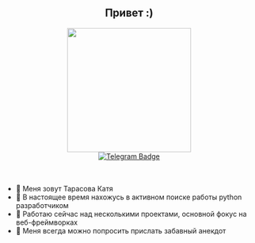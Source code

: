 <div id="header" align="center">
  <h2>
    Привет :)
  </h2>
  <img src="https://media1.giphy.com/media/JTVWACMOESFcA1oewp/giphy.gif?cid=6c09b952507f4d837e9c2c48de07ef16dd7426605731dd9b&rid=giphy.gif&ct=s" width="250" height="250"/>
  <div id="badges">
    <a href="https://t.me/ktrntrsv">
      <img src="https://img.shields.io/badge/-Telegram-blue?style=for-the-badge&logo=telegram&logoColor=white" alt="Telegram Badge"/>
    </a>
  </div>
  <br>
  <br>
</div>

- 👻 Меня зовут Тарасова Катя
- 👯 В настоящее время нахожусь в активном поиске работы python разработчиком
- 🔭 Работаю сейчас над несколькими проектами, основной фокус на веб-фреймворках
- 💬 Меня всегда можно попросить прислать забавный анекдот

<!--
### 👾 About Me :
**vromanuk/vromanuk** is a ✨ _special_ ✨ repository because its `README.md` (this file) appears on your GitHub profile.
Here are some ideas to get you started:
- 🔭 I’m currently working on ...
- 🌱 I’m currently learning ...
- 👯 I’m looking to collaborate on ...
- 🤔 I’m looking for help with ...
- 💬 Ask me about ...
- 📫 How to reach me: ...
- 😄 Pronouns: ...
- ⚡ Fun fact: ...
-->
